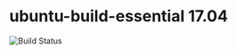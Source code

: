 
# ubuntu-build-essential 17.04

![Build Status](https://travis-ci.org/cyber-dojo-languages/ubuntu-build-essential-17.04.svg?branch=master)
